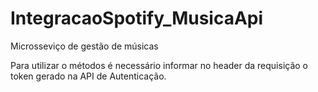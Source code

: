# IntegracaoSpotify_MusicaApi
Microsseviço de gestão de músicas

Para utilizar o métodos é necessário informar no header da requisição o token gerado na API de Autenticação.
